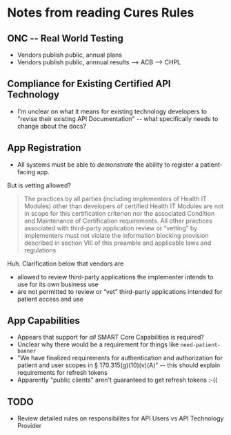 # Notes from reading Cures Rules

## ONC -- Real World Testing

* Vendors publish public, annual plans
* Vendors publish public, annnual results --> ACB --> CHPL

## Compliance for Existing Certified API Technology

* I'm unclear on what it means for existing technology developers to "revise their existing API Documentation" -- what specifically needs to change about the docs?

## App Registration

* All systems must be able to *demonstrate* the ability to register a patient-facing app.

But is vetting allowed?

> The practices by all parties (including implementers of Health IT Modules) other than developers of certified Health IT Modules are not in scope for this certification criterion nor the associated Condition and Maintenance of Certification requirements. All other practices associated with third-party application review or “vetting” by implementers must not violate the information blocking provision described in section VIII of this preamble and applicable laws and regulations

Huh. Clarification below that vendors are 

* allowed to review third-party applications the implementer intends to use for its own business use
* are not permitted to review or “vet” third-party applications intended for patient access and use


## App Capabilities

* Appears that support for *all* SMART Core Capabilities is required?
* Unclear why there would be a requirement for things like `need-patient-banner`
* "We have finalized requirements for authentication and authorization for patient and user scopes in § 170.315(g)(10)(v)(A)" -- this should explain requirements for refresh tokens
* Apparently "public clients" aren't guaranteed to get refresh tokens :-((

## TODO
* Review detailed rules on responsibilites for API Users vs API Technology Provider

